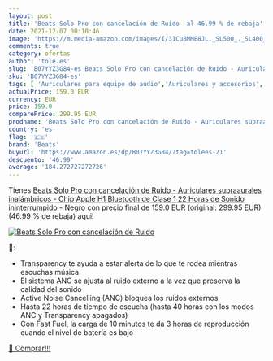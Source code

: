 ```yaml
---
layout: post
title: 'Beats Solo Pro con cancelación de Ruido  al 46.99 % de rebaja'
date: 2021-12-07 00:10:46
image: 'https://m.media-amazon.com/images/I/31Cu8MME8JL._SL500_._SL400_.jpg'
comments: true
category: ofertas
author: 'tole.es'
slug: 'B07YYZ3G84-es Beats Solo Pro con cancelación de Ruido - Auriculares...'
sku: 'B07YYZ3G84-es'
tags: [ 'Auriculares para equipo de audio','Auriculares y accesorios','Electrónica','apple','beats', ]
actualPrice: 159.0 EUR
currency: EUR
price: 159.0
comparePrice: 299.95 EUR
prodname: 'Beats Solo Pro con cancelación de Ruido - Auriculares supraaurales inalámbricos - Chip Apple H1  Bluetooth de Clase 1  22 Horas de Sonido ininterrumpido - Negro'
country: 'es'
flag: '🇪🇸'
brand: 'Beats'
buyurl: 'https://www.amazon.es/dp/B07YYZ3G84/?tag=tolees-21'
descuento: '46.99'
average: '184.272727272726'
---
```


Tienes [Beats Solo Pro con cancelación de Ruido - Auriculares supraaurales inalámbricos - Chip Apple H1  Bluetooth de Clase 1  22 Horas de Sonido ininterrumpido - Negro](https://www.amazon.es/dp/B07YYZ3G84/?tag=tolees-21) con precio final de  159.0 EUR (original: 299.95 EUR) (46.99 %  de rebaja) aqui!

[![Beats Solo Pro con cancelación de Ruido ](https://m.media-amazon.com/images/I/31Cu8MME8JL._SL500_._SL400_.jpg)](https://www.amazon.es/dp/B07YYZ3G84/?tag=tolees-21)

🔎:

- Transparency te ayuda a estar alerta de lo que te rodea mientras escuchas música
- El sistema ANC se ajusta al ruido externo a la vez que preserva la calidad del sonido
- Active Noise Cancelling (ANC) bloquea los ruidos externos
- Hasta 22 horas de tiempo de escucha (hasta 40 horas con los modos ANC y Transparency apagados)
- Con Fast Fuel, la carga de 10 minutos te da 3 horas de reproducción cuando el nivel de batería es bajo

[🛒 Comprar!!!](https://www.amazon.es/dp/B07YYZ3G84/?tag=tolees-21)
